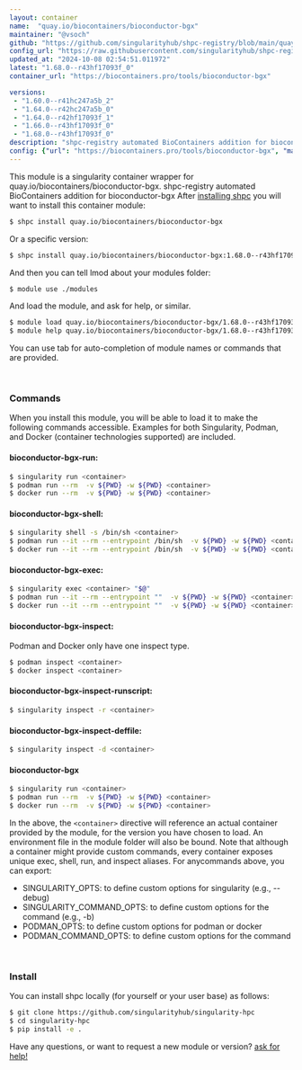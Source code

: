 ```yaml
---
layout: container
name:  "quay.io/biocontainers/bioconductor-bgx"
maintainer: "@vsoch"
github: "https://github.com/singularityhub/shpc-registry/blob/main/quay.io/biocontainers/bioconductor-bgx/container.yaml"
config_url: "https://raw.githubusercontent.com/singularityhub/shpc-registry/main/quay.io/biocontainers/bioconductor-bgx/container.yaml"
updated_at: "2024-10-08 02:54:51.011972"
latest: "1.68.0--r43hf17093f_0"
container_url: "https://biocontainers.pro/tools/bioconductor-bgx"

versions:
 - "1.60.0--r41hc247a5b_2"
 - "1.64.0--r42hc247a5b_0"
 - "1.64.0--r42hf17093f_1"
 - "1.66.0--r43hf17093f_0"
 - "1.68.0--r43hf17093f_0"
description: "shpc-registry automated BioContainers addition for bioconductor-bgx"
config: {"url": "https://biocontainers.pro/tools/bioconductor-bgx", "maintainer": "@vsoch", "description": "shpc-registry automated BioContainers addition for bioconductor-bgx", "latest": {"1.68.0--r43hf17093f_0": "sha256:632329e1c731fb053ce994b20d842e1d06388faee675242d7d64c1b258a6dc6e"}, "tags": {"1.60.0--r41hc247a5b_2": "sha256:2fdd5f2dbbb89182d18c611ab2fa9630d992ee6f9e4ee2ce194d1af3ceb6bb6a", "1.64.0--r42hc247a5b_0": "sha256:99bcdeae18fcc6ed0afc495a82ece4aa52806f52842619881a661ff6f5ad2d2b", "1.64.0--r42hf17093f_1": "sha256:fc3b7c9f3623dfff28e47e29160fa984a8af88d77f93518f6b727e35386bf86a", "1.66.0--r43hf17093f_0": "sha256:fc89a741cc35e7aa7a289ac769f593d63ff24f7fa3250181efae886229c6d97b", "1.68.0--r43hf17093f_0": "sha256:632329e1c731fb053ce994b20d842e1d06388faee675242d7d64c1b258a6dc6e"}, "docker": "quay.io/biocontainers/bioconductor-bgx"}
---
```


This module is a singularity container wrapper for quay.io/biocontainers/bioconductor-bgx.
shpc-registry automated BioContainers addition for bioconductor-bgx
After [installing shpc](#install) you will want to install this container module:


```bash
$ shpc install quay.io/biocontainers/bioconductor-bgx
```

Or a specific version:

```bash
$ shpc install quay.io/biocontainers/bioconductor-bgx:1.68.0--r43hf17093f_0
```

And then you can tell lmod about your modules folder:

```bash
$ module use ./modules
```

And load the module, and ask for help, or similar.

```bash
$ module load quay.io/biocontainers/bioconductor-bgx/1.68.0--r43hf17093f_0
$ module help quay.io/biocontainers/bioconductor-bgx/1.68.0--r43hf17093f_0
```

You can use tab for auto-completion of module names or commands that are provided.

<br>

### Commands

When you install this module, you will be able to load it to make the following commands accessible.
Examples for both Singularity, Podman, and Docker (container technologies supported) are included.

#### bioconductor-bgx-run:

```bash
$ singularity run <container>
$ podman run --rm  -v ${PWD} -w ${PWD} <container>
$ docker run --rm  -v ${PWD} -w ${PWD} <container>
```

#### bioconductor-bgx-shell:

```bash
$ singularity shell -s /bin/sh <container>
$ podman run --it --rm --entrypoint /bin/sh  -v ${PWD} -w ${PWD} <container>
$ docker run --it --rm --entrypoint /bin/sh  -v ${PWD} -w ${PWD} <container>
```

#### bioconductor-bgx-exec:

```bash
$ singularity exec <container> "$@"
$ podman run --it --rm --entrypoint ""  -v ${PWD} -w ${PWD} <container> "$@"
$ docker run --it --rm --entrypoint ""  -v ${PWD} -w ${PWD} <container> "$@"
```

#### bioconductor-bgx-inspect:

Podman and Docker only have one inspect type.

```bash
$ podman inspect <container>
$ docker inspect <container>
```

#### bioconductor-bgx-inspect-runscript:

```bash
$ singularity inspect -r <container>
```

#### bioconductor-bgx-inspect-deffile:

```bash
$ singularity inspect -d <container>
```



#### bioconductor-bgx

```bash
$ singularity run <container>
$ podman run --rm  -v ${PWD} -w ${PWD} <container>
$ docker run --rm  -v ${PWD} -w ${PWD} <container>
```


In the above, the `<container>` directive will reference an actual container provided
by the module, for the version you have chosen to load. An environment file in the
module folder will also be bound. Note that although a container
might provide custom commands, every container exposes unique exec, shell, run, and
inspect aliases. For anycommands above, you can export:

 - SINGULARITY_OPTS: to define custom options for singularity (e.g., --debug)
 - SINGULARITY_COMMAND_OPTS: to define custom options for the command (e.g., -b)
 - PODMAN_OPTS: to define custom options for podman or docker
 - PODMAN_COMMAND_OPTS: to define custom options for the command

<br>

### Install

You can install shpc locally (for yourself or your user base) as follows:

```bash
$ git clone https://github.com/singularityhub/singularity-hpc
$ cd singularity-hpc
$ pip install -e .
```

Have any questions, or want to request a new module or version? [ask for help!](https://github.com/singularityhub/singularity-hpc/issues)